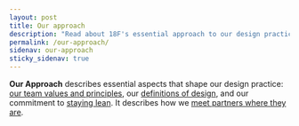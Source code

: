 ```yaml
---
layout: post
title: Our approach
description: "Read about 18F's essential approach to our design practice."
permalink: /our-approach/
sidenav: our-approach
sticky_sidenav: true
---
```


**Our Approach** describes essential aspects that shape our design practice: [our team values and principles]({{site.baseurl}}/our-approach/values-and-principles), our [definitions of design]({{site.baseurl}}/our-approach/defining-design), and our commitment to [staying lean]({{site.baseurl}}/our-approach/stay-lean). It describes how we [meet partners where they are]({{site.baseurl}}/our-approach/meet-partners-where-they-are).
